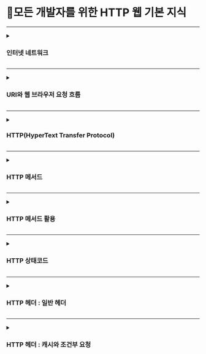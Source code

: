 # 📡모든 개발자를 위한 HTTP 웹 기본 지식

---

<details>
    <summary><h3>인터넷 네트워크</h3></summary>

**IP(Internet Protocol)**
* IP의 역할
  * 지정한 IP 주소(IP Address)에 데이터를 전달
  * 패킷(Packet)이라는 통신 단위로 데이터 전달
  * IP 패킷 정보 - 출발지 IP, 목적지 IP 등 
* IP의 한계
  * 비연결성
    * 패킷을 받을 대상이 없거나 서비스 불능 상태여도 패킷 전송
  * 비신뢰성
    * 중간에 패킷이 사라지면?
    * 패킷이 순서대로 안오면?
  * 프로그램 구분
    * 같은 IP를 사용하는 서버에서 통신하는 애플리케이션이 둘 이상이면?

**TCP,UDP**
* IP 스택의 4계층
  * 애플리케이션 계층 - HTTP, FTP
  * 전송 계층 - TCP, UDP
  * 인터넷 계층 - IP
  * 네트워크 인터페이스 계층
* TCP 패킷 정보 - 출발지 PORT, 목적지 PORT, 전송 제어, 순서, 검증 정보 등
* TCP(Transmission Control Protocol : 전송 제어 프로토콜) 특징
  * 연결지향 - TCP 3 way handshake(가상 연결)
    * SYN(Synchronize Sequence Number), SYN + ACK(Acknowledgment), ACK
  * 데이터 전달 보증
  * 순서 보장
  * 신뢰할 수 있는 프로토콜
  * 현재는 대부분 TCP 사용
* UDP(User Datagram Protocol : 사용자 데이터그램 프로토콜)
  * 하얀 도화지에 비유(기능이 거의 없음)
  * 연결지향 X
  * 데이터 전달 보증 X
  * 순서 보장 X
  * 데이터 전달 및 순서가 보장되지 않지만 단순하고 빠름
  * IP와 거의 같고 PORT, 체크섬 정도만 추가
  * 애플리케이션에서 추가 작업 필요

**PORT**
* 같은 IP 내에서 프로세스 구분
  * 0 ~ 65536 할당 가능
  * 0 ~ 1023 : 잘 알려진 포트, 사용하지 않는 것이 좋음
    * FTP - 20, 21
    * TELNET - 23
    * HTTP - 80
    * HTTPS - 443

**DNS(Domain Name System)**
* IP는 기억하기 어렵고 변경될 수 있음
* 도메인 명을 IP주소로 변환

</details>

---

<details>
    <summary><h3>URI와 웹 브라우저 요청 흐름</h3></summary>

**URI(Uniform Resource Identifier)**
* URI는 로케이터(locator), 이름(name) 또는 둘다 추가로 분류될 수 있다.

![Image](https://github.com/user-attachments/assets/be1e6e47-17f5-4b6f-a134-c2f70c14331f)

* URL - 리소스가 있는 위치를 지정
* URN - 리소스에 이름을 부여
* 위치는 변할 수 있지만 이름은 변하지 않는다.
* URN 이름만으로 실제 리소스를 찾을 수 있는 방법이 보편화 되지 않음

**URL 문법**
>ex) <br> `https`://`www.google.com`:`443`/`search` `?q=hello&hl=ko` <br>
> `scheme`://[userinfo@]`host`[:`port`][/`path`][`?query`][#fragment]

* scheme `https`
  * 주로 프로토콜 사용
  * 프로토콜 - 어떤 방식으로 자원에 접근할 것인가 하는 약속 규칙(ex)http, https, ftp 등)
  * 포트는 생략 가능
* userinfo
  * URL에 사용자 정보를 포함해서 인증
  * 거의 사용하지 않음
* host `www.google.com`
  * 호스트명
  * 도메인명 또는 IP주소를 직접 사용가능
* port `443`
  * 접속 포트
  * 일반적으로 생략, 생략시 http는 80, https는 443
* path `search`
  * 리소스 경로, 계층적 구조
* query `?q=hello&hl=ko`
  * key = value 형태
  * ?로 시작, &로 추가 가능 ?keyA = valueA&keyB = valueB
  * query parameter, query string 등으로 불림, 웹서버에 제공하는 파라미터, 문자 형태
* fragment
  * html 내부 북마크 등에 사용
  * 서버에 전송하는 정보 아님

**웹 브라우저 요청 흐름**

![Image](https://github.com/user-attachments/assets/bfcf1075-6c50-4e4e-bda5-6c7ccdc71daa)
* HTTP 요청 메시지
  ```
  GET /search?q=hello&hl=ko HTTP/1.1
  Host: www.google.com
  ```
* HTTP 응답 메시지
  ```
  HTTP/1.1 200 OK
  Content-Type: text/html;charset=UTF-8
  Content-Length: 3423
    
  <html>
    <body>...</body>
  </html>
  ```
</details>

---

<details>
  <summary><h3>HTTP(HyperText Transfer Protocol)</h3></summary>

**모든것이 HTTP**
* HTTP메시지에 모든것을 전송
  * HTML, IMAGE, JSON, XML(API) 등 거의 모든 형태의 데이터 전송 가능
  * 서버간 데이터를 주고 받을 때도 대부분 HTTP 사용
* HTTP 역사
  * HTTP/0.9 1991년 - GET 메서드만 지원, HTTP 헤더 X
  * HTTP/1.0 1996년 - 메서드, 헤더 추가
  * HTTP/1.1 1997년 - 가장 많이 사용, 가장 중요한 버전
    * RFC2068(1997) -> RFC2616(1999) -> RFC7230~7235(2014)
  * HTTP/2 2015년 - 성능 개선
  * HTTP/3 진행중 - TCP 대신 UDP 사용, 성능 개선
* HTTP 특징
  * 클라이언트 서버 구조
  * 무상태 프로토콜(Stateless), 비연결성
  * HTTP 메시지
  * 단순함, 확장 가능

**클라이언트 서버 구조**
* Request Response 구조
* 클라이언트는 서버에 요청을 보내고 응답 대기
* 서버가 요청에 대한 결과를 만들어서 응답


**Stateful, Stateless**
* 무상태 프로토콜(Stateless)
  * 서버가 클라이언트의 상태를 보존 X
  * 장점 - 서버 확장성 높음(스케일 아웃)
  * 단점 - 클라이언트가 추가 데이터 전송
* Stateful, Stateless 차이
  * 상태 유지(Stateful) - 항상 같은 서버가 유지되어야한다. 최소한만 사용
  * 무상태(Stateless) - 아무 서버나 호출해도 되어 스케일 아웃(수평 확장)에 유리
  * 실무 한계 - 모든 것을 무상태로 설계할 수 있는 경우도 있고 아닌 경우도 있다.
    * ex) 로그인이 필요없는 단순한 서비스 소개 화면 - 무상태 <br>
    사용자가 로그인한 상태를 (일반적으로 브라우저 쿠키와 서버 세션등을 사용하여) 서버에 유지 - 상태유지

**비연결성(connectionless)**
* HTTP는 기본이 연결을 유지하지 않는 모델
* 일반적으로 초 단위 이하의 빠른 속도로 응답 
* 1시간동안 수천명이 서비스를 사용해도 실제 서버에서 동시에 처리하는 요청은 수십개 이하로 매우 적음
* 서버 자원을 매우 효율적으로 사용할 수 있음
* 한계와 극복
  * TCP/IP 연결을 새로 맺어야함 - 3 way handshake 시간 추가
  * 웹 브라우저로 사이트를 요청하면 HTML 뿐만 아니라 js, css, 이미지 등 수많은 자원이 함께 다운로드
  * 지금은 HTTP 지속 연결(Persistent Connections)로 문제 해결
  * HTTP/2, HTTP/3에서 더 많은 최적화

**HTTP 메시지**

![Image](https://github.com/user-attachments/assets/5270a607-79a3-4f44-b72e-edf386df2aeb)
* 공식 스펙
```
HTTP-message  = start-line
                *( header-field CRLF )
                CRLF
                [ message-body ]
```

* 시작 라인 (요청 메시지)
  * HTTP 메서드
    * 종류 - GET, POST, PUT, DELETE
    * 서버가 수행해야 할 동작 지정
      * GET - 리소스 조회
      * POST - 요청 내역 처리
  * 요청 대상
    * absolute-path[?query]
    * 절대경로 = `/`로 시작하는 경로
  * HTTP 버전
* 시작 라인 (응답 메시지)
  * HTTP 버전
  * HTTP 상태코드 - 요청 성공, 실패를 나타냄
  * 헤더
    * header-field = field-name ":" OWS field-value OWS (OWS:Optional WhiteSpace)
    * field-name은 대소문자 구분 X
  * 헤더 용도
    * HTTP 전송에 필요한 모든 부가정보 (ex)메시지 바디의 내용, 메시지 바디의 크기, 요청 클라이언트(브라우저)정보 등)
    * 필요시 임의의 헤더 추가 가능
  * 메시지 바디 용도
    * 실제 전송할 데이터
    * HTML 문서, 이미지, JSON 등 byte로 표현할 수 있는 모든 데이터 전송 가능

</details>

---

<details>
  <summary><h3>HTTP 메서드</h3></summary>

**HTTP API**
* API URI 설계에서 가장 중요한 것은 `리소스 식별`
* 리소스 식별, URI 게층 구조 활용
  * ex) /members/{id}
  * URI는 리소스만 식별
    * 리소스(명사)와 리소스를 대상으로 하는 행위(동사)를 분리

**HTTP 메서드 - GET, POST**
* GET
  * 리소스 조회
  * 서버에 전달하고 싶은 데이터는 query를 통해서 전달
  * 메시지 바디를 사용해서 데이터를 전달할 수 있지만 지원하지 않는 곳이 많아서 권장하지 않음
* POST
  * 요청 데이터 처리
  * 메시지 바디를 통해 서버로 요청 데이터 전달
  * 다른 메서드로 처리하기 애매한 경우 사용
  * 주로 전달된 데이터로 신규 리소스 등록, 프로세스 처리에 사용

**HTTP 메서드 - PUT, PATCH, DELETE**
* PUT
  * 리소스를 대체
    * 리소스가 있으면 대체, 없으면 생성, 쉽게 말해 덮어쓰기
  * *클라이언트가 리소스 식별*
    * 클라이언트가 리소스 위치를 알고 URI 지정
    * POST 와의 차이점
* PATCH
  * 리소스 부분 변경
* DELETE
  * 리소스 제거

**HTTP 기타 메서드 - HEAD, OPTIONS, CONNECT, TRACE**
* HEAD - GET 과 동일하지만 메시지 부분을 제외하고 상태줄과 헤더만 반환
* OPTIONS - 대상 리소스에 대한 통신 가능 옵션(메서드)을 설명(주로 CORS에서 사용)
* CONNECT - 대상 리소스로 식별되는 서버에 대한 터널을 설정
* TRACE - 대상 리소스에 대한 경로를 따라 메시지 루프백 테스트를 수행

**HTTP 메서드의 속성**

![Image](https://github.com/user-attachments/assets/f5acfb96-acfb-4cb1-8dd7-20a2d66f618d)

* 안전(Safe Methods)
  * 호출해도 리소스를 변경하지 않는다.
* 멱등(Idempotent Methods)
  * f(f(x)) = f(x)
  * 한번 호출하든 100번 호출하든 결과가 똑같다.
  * 자동 복구 메커니즘
* 캐시가능(Cacheable Methods)
  * GET, HEAD, POST, PATCH 캐시 가능하지만 실제로 GET, HEAD 정도만 캐시로 사용
  * POST, PATCH는 본문 내용까지 캐시 키로 고려해야 하는데, 구현이 쉽지 않음

</details>

---

<details>
  <summary><h3>HTTP 메서드 활용</h3></summary>

**클라이언트에서 서버로 데이터 전송**
* 데이터 전달 방식
  * 쿼리 파라미터를 통한 데이터 전송
    * GET
    * 주로 정렬 필터(검색어)
  * 메시지 바디를 통한 데이터 전송
    * POST, PUT, PATCH
    * 회원 가입, 상품 주문, 리소스 등록, 리소스 변경
* 4가지 상황
  * 정적 데이터 조회
    * 이미지, 정적 텍스트 문서
    * 조회는 GET 사용
    * 정적 데이터는 일반적으로 쿼리 파라미터 없이 리소스 경로로 단순하게 조회 가능
  * 동적 데이터 조회
    * 주로 검색, 게시판 목록에서 정렬 필터(검색어)
    * GET은 쿼리 파라미터 사용해서 데이터 전달
  * HTML FORM을 통한 데이터 전송
    * HTML Form submit 시 POST 전송
      * ex) 회원 가입, 상품 주문, 데이터 변경
    * Content-Type
      * form의 내용을 메시지 바디를 통해서 전송(key=vlaue, 쿼리 파라미터 형식)
      * 전송 데이터를 url encoding 처리
    * HTML Form은 GET, POST만 지원
  * HTTP API를 통한 데이터 전송
    * 회원 가입, 상품 주문, 데이터 변경
    * 서버 to 서버, 앱 클라이언트, 웹 클라이언트(AJAX)
    * POST, PUT, PATCH - 메시지 바디를 통해 데이터 전송
    * GET - 조회, 쿼리 파라미터로 데이터 전달
    * Content-Type: application/json을 주로 사용(사실상 표준)
      * TEXT, XML, JSON 등

**HTTP API 설계 예시**
* HTTP API - 컬렉션(Collection)
  * POST 기반 등록
    * 클라이언트는 등록될 리소스의 URI를 모른다.
    * 서버가 리소스 URI를 생성하고 관리한다.
* HTTP API - 스토어(Store)
  * PUT 기반 등록
    * 클라이언트가 관리하는 리소스 저장소
    * 클라이언트가 리소스 URI를 지정하고 관리한다.
* HTML FORM 사용
  * 웹 페이지 회원 관리
  * GET, POST만 지원
  * 컨트롤 URI
    * 동사로 된 리소스 경로 사용
    * HTTP 메서드로 해결하기 애매한 경우 사용
</details>

---

<details>
  <summary><h3>HTTP 상태코드</h3></summary>

**상태 코드**
* 클라이언트가 보낸 요청의 처리 상태를 응답에서 알려주는 기능
  * 1xx(Informational): 요청이 수신되어 처리중(거의 사용 X)
  <details>
    <summary>2xx(Successful): 요청 정상 처리</summary>
  
    * 200 OK (요청 성공)
    * 201 Created (요청 성공해서 새로운 리소스 생성)
    * 202 Accepted (요청이 접수되었으나 처리가 완료되지 않았음)
      * 배치 처리 같은 곳에서 사용
    * 204 No Content (서버가 요청을 성공적으로 수행했지만, 응답 페이로드 본문에 보낼 데이터가 없음)
      * ex) 웹 문서 편집기에서 save 버튼의 결과로 아무 내용이 없어도 되고 눌러도 같은 화면을 유지해야한다.
  </details>

  <details>
    <summary>3xx(Redirection): 요청을 완료하려면 유저 에이전트의 추가 행동 필요</summary>
  
    * 웹 브라우저는 3xx 응답의 결과에 Location 헤더가 있으면, Location 위치로 자동 이동(리다이렉션)
    * 300 Multiple Choices (사용 X)
    * 301 Moved Permanently (영구 리다이렉션)
      * 리다이렉트시 요청 메서드가 GET으로 변하고, 본문이 제거될 수 있음
    * 302 Found (일시적인 리다이렉션)
      * 리다이렉트시 요청 메서드가 GET으로 변하고, 본문이 제거될 수 있음
    * 303 See Other (일시적인 리다이렉션)
      * 리다이렉트시 요청 메서드가 GET으로 변경
    * 304 Not Modified
      * 캐시를 목적으로 사용
      * 클라이언트에게 리소스가 수정되지 않음을 알려주어 클라이언트는 로컬PC에 저장된 캐시를 재사용(캐시로 리다이렉트)
      * 응답에 메시지 바디를 포함하면 안됨 (로컬 캐시 사용해야하므로)
      * 조건부 GET, HEAD 요청시 사용
    * 307 Temporary Redirect (일시적인 리다이렉션)
      * 리다이렉트시 요청 메서드와 본문 유지(요청 메서드를 변경하면 안된다.)
    * 308 Permanent Redirect (영구 리다이렉션)
      * 리다이렉트시 요청 메서드와 본문 유지(처음 POST를 보내면 리다이렉트도 POST 유지)
    * 일시적인 리다이렉션(302, 303, 307)
      * 처음 302 스펙의 의도는 HTTP 메서드를 유지하는것
      * 웹 브라우저 대부분 GET으로 바꾸어버려 모호한 302 대신 303, 307 등장
      * 303,307 권장하지만 이미 많은 애플리케이션 라이브러리들이 302를 기본값으로 사용하기 때문에 자동 리다이렉션시 GET으로 변해도 되면<br>
      그냥 302를 사용해도 큰 문제 없음
  </details>

  <details>
    <summary>4xx(Client Error): 클라이언트 오류, 잘못된 문법등으로 서버가 요청을 수행할 수 없음</summary>
  
    * 오류의 원인이 클라이언트에 있음
    * 클라이언트가 이미 잘못된 요청, 데이터를 보내고 있기 때문에 똑같은 재시도가 실패함
    * 400 Bad Request (클라이언트가 잘못된 요청을 해서 서버가 요청을 처리할 수 없음)
      * 요청 구문, 메시지 등등 오류
      * 클라이언트는 요청 내용을 다시 검토하고 보내야함 (ex) 요청 파라미터가 잘못, API 스펙이 맞지 않을때)
    * 401 Unauthorized (클라이언트가 해당 리소스에 대한 인증이 필요함)
      * 인증(Authentication)되지 않음
      * 401 오류 발생 시 응답에 WWW-Authenticate헤더와 함께 인증 방법을 설명
        * 인증(Authentication): 본인이 누구인지 확인(로그인)
        * 인가(Authorization): 권한부여(ADMIN처럼 특정 리소스에 접근할 수 있는 권한, 인증이 있어야 인가가 있음)
    * 403 Forbidden (서버가 요청을 이해했지만 승인을 거부함)
      * 주로 인증 자격 증명은 있지만 접근 권한이 불충분한 경우 (ex) 어드민 등급이 아닌 사용자가 로그인은 했지만 어드민 등급의 리소스에 접근하는 경우)
    * 404 Not Found (요청 리소스를 찾을 수 없음)
      * 요청 리소스가 서버에 없음
      * 또는 클라이언트가 권한이 부족한 리소스에 접근할 때 해당 리소스를 숨기고 싶을때
  </details>

  <details>
    <summary>5xx(Server Error): 서버 오류, 서버가 정상 요청을 처리하지 못함</summary>

    * 서버에 문제가 있기 때문에 재시도 하면 성공할 수도 있음
    * 500 Internal Server Error (서버 문제로 오류 발생, 애매하면 500 오류)
    * 503 Service Unavailable (서비스 이용 불가)
      * 서버가 일시적인 과부하 또는 예정된 작업으로 잠시 요청을 처리할 수 없음
      * Retry-After 헤더 필드로 얼마뒤에 복구되는지 보낼 수 있음
  </details>
  
* 만약 모르는 상태코드가 나타나면?
  * 클라이언트는 상위 상태코드로 해석해서 처리
    * ex) 299 -> 2xx(Successful), 451 -> 4xx(Client Error)
</details>

---

<details>
  <summary><h3>HTTP 헤더 : 일반 헤더</h3></summary>

**HTTP BODY**
* message body - RFC7230
  * 메시지 본문(message body)을 통해 표현 데이터 전달
  * 메시지 본문 = 페이로드(payload)
  * 표현은 요청이나 응답에서 전달할 실제 데이터
  * 표현 헤더는 표현 데이터를 해석할 수 있는 정보 제공
    * 데이터 유형(html, json), 데이터 길이, 압축 정보 등

**표현**
* Content-Type - 표현 데이터의 형식 설명
  * 미디어 타입, 문자 인코딩  
  ex) text/html; charset=utf-8, applicatoin/json, image/png
* Content-Encoding - 표현 데이터 인코딩
  * 표현 데이터를 압축하기 위해 사용
  * 데이터를 전달하는 곳에서 압축 후 인코딩 헤더 추가
  * 데이터를 읽는 쪽에서 인코딩 헤더의 정보로 압축 해제  
  ex) gzip, defalte, identity
* Content-Language - 표현 데이터의 자연 언어
  * 표현 데이터의 자연 언어를 표현  
  ex) ko, en, en-US
* Content-Length - 표현 데이터의 길이
  * 바이트 단위
  * Transfer-Encoding(전송 코딩)을 사용하면 Content-Length를 사용하면 안됨
* 표현 헤더는 전송, 응답 둘다 사용

**협상(컨텐츠 네고시에이션)**
* Accept: 클라이언트가 선호하는 미디어 타입 전달
  * 구체적인것이 우선순위
* Accept-Charset: 클라이언트가 선호하는 문자 인코딩
* Accept-Encoding: 클라이언트가 선호하는 압축 인코딩 (압축전송)
* Accpet-Language: 클라이언트가 선호하는 자연 언어 (단순전송)
  * Quality Values(q) 값 사용하여 0~1 클수록 높은 우선순위
* 협상 헤더는 요청시에만 사용

**일반 정보**
* From: 유저 에이전트의 이메일 정보
  * 일반적으로 잘 사용되지 않음
  * 검색 엔진 같은곳에서 주로 사용
* Referer: 이전 웹 페이지 주소
  * A -> B로 이동하는 경우 B를 요청할때 Referer: A를 포함해서 요청
  * referrer의 오타이지만 이미 너무 많이 쓰고 있어서 오타 그대로 사용하기로함
* User-Agent: 유저 에이전트 애플리케이션 정보
  * 클라이언트의 애플리케이션 정보
  * 통계 정보
  * 어떤 브라우저에서 장애가 발생하는지 파악 가능
* Server: 요청을 처리하는 오리진 서버의 소프트웨어 정보
* Date: 메시지가 생성된 날짜

**특별한 정보**
* Host: 요청한 호스트 정보(도메인)
  * 하나의 서버가 여러 도메인을 처리해야할때
  * 하나의 IP 주소에 여러 도메인이 적용되어 있을때
* Location: 페이지 리다이렉션
* Allow: 허용 가능한 HTTP 메서드
  * 405(Method Not Allowed)에서 응답에 포함해야함
  * Allow: GET, HEAD, PUT
* Retry-After: 유저 에이전트가 다음 요청을 하기까지 기다려야 하는 시간

**인증**
* Authorization: 클라이언트 인증 정보를 서버에 전달
* WWW-Authenticate: 리소스 접근시 필요한 인증 방법 정의

**쿠키**
* Set-Cookie: 서버에서 클라이언트로 쿠키 전달(응답)
* Cookie: 클라이언트가 서버에서 받은 쿠키를 저장하고, HTTP 요청시 서버로 전달
  * 사용처
    * 사용자 로그인 세션 관리
    * 광고 정보 트래킹
  * 쿠키 정보는 항상 서버에 전송됨
    * 네트워크 트래픽 추가 유발
    * 최소한의 정보만 사용(세션 id, 인증 토큰)
    * 서버에 전송하지 않고, 웹 브라우저 내부에 데이터를 저장하고 싶으면 웹 스토리지(localStorage, sessionStorage)참고
  * 주의
    * 보안에 민감한 데이터는 저장하면 안됨(주민번호, 신용카드 번호 등)
* 생명주기
  * expires: 만료일이 되면 쿠키 삭제
  * max-age: 0이나 음수를 지정하면 쿠키 삭제
  * 세션 쿠키: 만료 날짜를 생략하면 브라우저 종료시까지만 유지
  * 영속 쿠키: 만료 날짜를 입력하면 해당 날짜까지 유지
* 도메인(Domain)
  * 명시: 명시한 문서 기준 도메인 + 서브 도메인 포함
  * 생략: 현재 문서 기준 도메인만 적용
* 경로(Path)
  * 일반적으로 path=/ 루트로 지정
  * 이 경로를 포함한 하위 경로 페이지만 쿠키 접근
* 보안
  * Secure
    * 쿠키는 http, https를 구분하지 않고 전송
    * Secure를 적용하면 https인 경우에만 전송
  * HttpOnly
    * XSS공격 방지
    * 자바스크립트에서 접근 불가(document.cookie)
    * HTTP 전송에만 사용
  * SameSite
    * XSRF 공격 방지
    * 요청 도메인과 쿠기에 설정된 도메인이 같은 경우만 쿠키 전송
</details>

---

<details>
  <summary><h3>HTTP 헤더 : 캐시와 조건부 요청</h3></summary>

**캐시 기본 동작**
* 캐시가 없을 때
  * 데이터가 변경되지 않아도 계속 네트워크를 통해서 데이터를 다운로드 받아야한다.
  * 인터넷 네트워크는 매우 느리고 비싸다.
  * 브라우저 로딩 속도가 느리다.
  * 느린 사용자 경험
* 캐시 적용
  * 캐시 덕분에 캐시 가능 시간동안 네트워크를 사용하지 않아도 된다.
  * 비싼 네트워크 사용량을 줄일 수 있다.
  * 브라우저 로딩 속도가 매우 빠르다.
  * 빠른 사용자 경험
* 캐시 시간 초과
  * 캐시 유효 시간이 초과하면, 서버를 통해 데이터를 다시 조회하고 캐시를 갱신한다.
  * 이때 다시 네트워크 다운로드가 발생한다.

**검증 헤더와 조건부 요청**
* 캐시 유효 시간이 초과해도, 서버의 데이터가 갱신되지 않으면 304 Not Modified + 헤더 메타 정보만 응답(바디X)
* 클라이언트는 서버가 보낸 응답 헤더 정보로 캐시의 메타 정보를 갱신
* 클라이언트는 캐시에 저장되어 있는 데이터 재활용
* 결과적으로 네트워크 다운로드가 발생하지만 용량이 적은 헤더 정보만 다운로드
* 매우 실용적인 해결책

* 검증 헤더
  * 캐시 데이터와 서버 데이터가 같은지 검증하는 데이터
  * Last-Modified, ETag
* 조건부 요청 헤더
  * 검증 헤더로 조건에 따른 분기
  * If-Modified-Since: Last-Modified 사용
  * If-None-Match: ETag 사용
  * 조건이 만족하면 200 OK
  * 조건이 만족하지 않으면 304 Not Modified
* Last-Modified, If-Modified-Since 단점
  * 1초 미만 단위로 캐시 조정 불가능
  * 날짜 기반의 로직 사용
  * 데이터를 수정해서 날짜가 다르지만 같은 데이터를 수정해서 데이터 결과가 똑같은 경우
  * 서버에서 별도의 캐시 로직을 관리하고 싶은 경우
* Etag, If-None-Match
  * Etag(Entity Tag)
  * 캐시용 데이터에 임의의 고유한 버전 이름을 달아둠
  * 데이터가 변경되면 이 이름을 바꾸어서 변경함(Hash를 다시 생성)
  * 진짜 단순하게 ETag만 보내서 같으면 유지, 다르면 다시 받기
  * 캐시 제어 로직을 서버에서 완전히 관리
  * 클라이언트는 단순히 이 값을 서버에 제공(클라이언트는 캐시 메커니즘을 모름)

**캐시와 조건부 요청 헤더**
* 캐시 제어 헤더
  * Cache-Control: 캐시 제어, 캐시 지시어(directives)
    * Cache-Control: max-age
      * 캐시 유효 시간, 초 단위
    * Cache-Control: no-cache
      * 데이터는 캐시 해도 되지만, 항상 원(origin)서버에 검증하고 사용
    * Cache-Control: no-store
      * 데이터에 민감한 정보가 있으므로 저장하면 안됨(메모리에서 사용하고 최대한 빨리 삭제)
  * Pragma: 캐시 제어(하위 호환)
    * Pragma: no-cache
    * HTTP 1.0 하위호환
  * Expires: 캐시 유효 기간(하위 호환)
    * 캐시 만료일을 정확한 날짜로 지정
    * HTTP 1.0부터 사용
    * 지금은 더 유연한 Cache-Control: max-age 권장
    * Cache-Control: max-age와 함께 사용하면 Expires는 무시
* 검증 헤더와 조건부 요청 헤더
  * 검증 헤더(Validator)
    * Etag, Last-Modified
  * 조건부 요청 헤더
    * If-Match, If-None-Match: Etag 값 사용
    * If-Modified-Since, If-Unmodified-Since: Last-Modified 값 사용

**프록시 캐시**
* 
</details>
